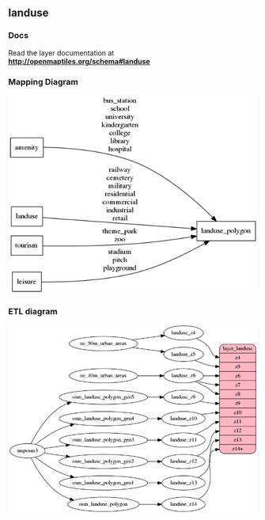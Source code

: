 ## landuse

### Docs
Read the layer documentation at **http://openmaptiles.org/schema#landuse**

### Mapping Diagram
![Mapping diagram for landuse](mapping_diagram.png?raw=true)

### ETL diagram
![ETL diagram for landuse](etl_diagram.png?raw=true)
